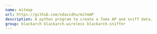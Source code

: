 ```yaml
---
name: mitmap
url: https://github.com/xdavidhu/mitmAP
description: A python program to create a fake AP and sniff data.
group: blackarch blackarch-wireless blackarch-sniffer
---
```

